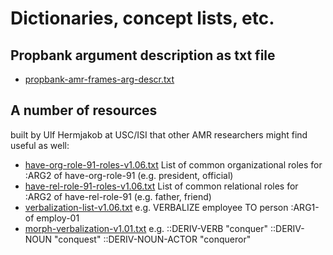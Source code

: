 # Dictionaries, concept lists, etc.

## Propbank argument description as txt file

- [propbank-amr-frames-arg-descr.txt](https://github.com/flipz357/AMR-World/blob/main/data/dictionaries/propbank-amr-frames-arg-descr.txt)

## A number of resources 

built by Ulf Hermjakob at USC/ISI that other AMR researchers might find useful as well:

- [have-org-role-91-roles-v1.06.txt](https://github.com/flipz357/AMR-World/blob/main/data/dictionaries/have-org-role-91-roles-v1.06.txt)   List of common organizational roles for :ARG2 of have-org-role-91 (e.g. president, official)
- [have-rel-role-91-roles-v1.06.txt](https://github.com/flipz357/AMR-World/blob/main/data/dictionaries/have-rel-role-91-roles-v1.06.txt)   List of common relational roles for :ARG2 of have-rel-role-91 (e.g. father, friend)
- [verbalization-list-v1.06.txt](https://github.com/flipz357/AMR-World/blob/main/data/dictionaries/verbalization-list-v1.06.txt)   e.g. VERBALIZE employee TO person :ARG1-of employ-01
- [morph-verbalization-v1.01.txt](https://github.com/flipz357/AMR-World/blob/main/data/dictionaries/morph-verbalization-v1.01.txt)   e.g. ::DERIV-VERB "conquer" ::DERIV-NOUN "conquest" ::DERIV-NOUN-ACTOR "conqueror" 
